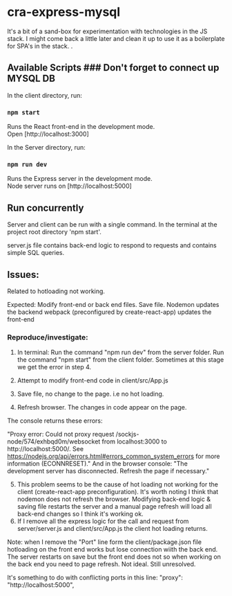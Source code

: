 # cra-express-mysql

It's a bit of a sand-box for experimentation with technologies in the JS stack.
I might come back a little later and clean it up to use it as a boilerplate for SPA's in the stack.
.

## Available Scripts ### Don't forget to connect up MYSQL DB

In the client directory, run:

### `npm start`

Runs the React front-end in the development mode.<br>
Open [http://localhost:3000]


In the Server directory, run:

### `npm run dev`

Runs the Express server in the development mode.<br>
Node server runs on [http://localhost:5000]

## Run concurrently
Server and client can be run with a single command.
In the terminal at the project root directory 'npm start'.

server.js file contains back-end logic to respond to requests and contains simple SQL queries.

## Issues:
Related to hotloading not working.




Expected: Modify front-end or back end files.
          Save file.
          Nodemon updates the backend
          webpack (preconfigured by create-react-app) updates the front-end
          
          
          
### Reproduce/investigate:

1) In terminal: 
                Run the command "npm run dev" from the server folder.
                Run the command "npm start" from the client folder.
                Sometimes at this stage we get the error in step 4.
                
2) Attempt to modify front-end code in client/src/App.js

3) Save file, no change to the page. i.e no hot loading.

4) Refresh browser. The changes in code appear on the page. 

  The console returns these errors:
        
  "Proxy error: Could not proxy request /sockjs-node/574/exhbqd0m/websocket from localhost:3000 to http://localhost:5000/.
  See https://nodejs.org/api/errors.html#errors_common_system_errors for more information (ECONNRESET)."
  And in the browser console: 
  "The development server has disconnected. Refresh the page if necessary."</b>

5) This problem seems to be the cause of hot loading not working for the client (create-react-app preconfiguration).
   It's worth noting I think that nodemon does not refresh the browser.
   Modifying back-end logic & saving file restarts the server and a manual page refresh will load all back-end changes so I think it's working ok.
7) If I remove all the express logic for the call and request from server/server.js and client/src/App.js the client hot loading returns.
   
Note: when I remove the "Port" line form the client/package.json file hotloading on the front end works but lose connection wiith the back end. The server restarts on save but the front end does not so when working on the back end you need to page refresh. Not ideal. Still unresolved.

It's something to do with conflicting ports in this line: "proxy": "http://localhost:5000",
